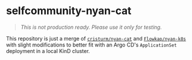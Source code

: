 # selfcommunity-nyan-cat

> _This is not production ready. Please use it only for testing._

This repository is just a merge of [`cristurm/nyan-cat`](https://github.com/cristurm/nyan-cat) and [`Flowkap/nyan-k8s`](https://github.com/Flowkap/nyan-k8s) with slight modifications to better fit with an Argo CD's `ApplicationSet` deployment in a local KinD cluster.

